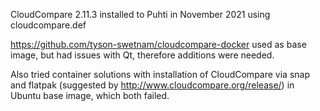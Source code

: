 CloudCompare 2.11.3 installed to Puhti in November 2021 using cloudcompare.def

https://github.com/tyson-swetnam/cloudcompare-docker used as base image, but had issues with Qt, therefore additions were needed.

Also tried container solutions with installation of CloudCompare via snap and flatpak (suggested by http://www.cloudcompare.org/release/) in Ubuntu base image, which both failed.
